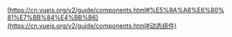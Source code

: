 [https://cn.vuejs.org/v2/guide/components.html#%E5%8A%A8%E6%80%81%E7%BB%84%E4%BB%B6](https://cn.vuejs.org/v2/guide/components.html#动态组件)





